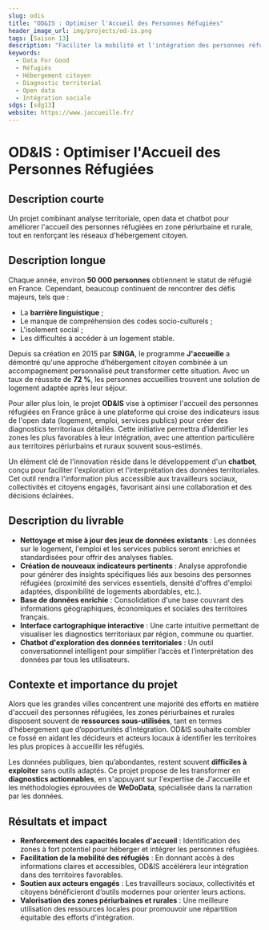 ```yaml
---
slug: odis
title: "OD&IS : Optimiser l'Accueil des Personnes Réfugiées"
header_image_url: img/projects/od-is.png
tags: [Saison 13]
description: "Faciliter la mobilité et l'intégration des personnes réfugiées en France grâce à l'analyse territoriale des données publiques et à l'hébergement citoyen."
keywords:
  - Data For Good
  - Réfugiés
  - Hébergement citoyen
  - Diagnostic territorial
  - Open data
  - Intégration sociale
sdgs: [sdg13]
website: https://www.jaccueille.fr/
---
```


# OD&IS : Optimiser l'Accueil des Personnes Réfugiées

## Description courte
Un projet combinant analyse territoriale, open data et chatbot pour améliorer l'accueil des personnes réfugiées en zone périurbaine et rurale, tout en renforçant les réseaux d'hébergement citoyen.

## Description longue
Chaque année, environ **50 000 personnes** obtiennent le statut de réfugié en France. Cependant, beaucoup continuent de rencontrer des défis majeurs, tels que :  
- La **barrière linguistique** ;  
- Le manque de compréhension des codes socio-culturels ;  
- L'isolement social ;  
- Les difficultés à accéder à un logement stable.  

Depuis sa création en 2015 par **SINGA**, le programme **J'accueille** a démontré qu'une approche d’hébergement citoyen combinée à un accompagnement personnalisé peut transformer cette situation. Avec un taux de réussite de **72 %**, les personnes accueillies trouvent une solution de logement adaptée après leur séjour.  

Pour aller plus loin, le projet **OD&IS** vise à optimiser l'accueil des personnes réfugiées en France grâce à une plateforme qui croise des indicateurs issus de l'open data (logement, emploi, services publics) pour créer des diagnostics territoriaux détaillés. Cette initiative permettra d’identifier les zones les plus favorables à leur intégration, avec une attention particulière aux territoires périurbains et ruraux souvent sous-estimés.

Un élément clé de l'innovation réside dans le développement d'un **chatbot**, conçu pour faciliter l'exploration et l'interprétation des données territoriales. Cet outil rendra l'information plus accessible aux travailleurs sociaux, collectivités et citoyens engagés, favorisant ainsi une collaboration et des décisions éclairées.

## Description du livrable
- **Nettoyage et mise à jour des jeux de données existants** : Les données sur le logement, l'emploi et les services publics seront enrichies et standardisées pour offrir des analyses fiables.  
- **Création de nouveaux indicateurs pertinents** : Analyse approfondie pour générer des insights spécifiques liés aux besoins des personnes réfugiées (proximité des services essentiels, densité d'offres d'emploi adaptées, disponibilité de logements abordables, etc.).  
- **Base de données enrichie** : Consolidation d'une base couvrant des informations géographiques, économiques et sociales des territoires français.  
- **Interface cartographique interactive** : Une carte intuitive permettant de visualiser les diagnostics territoriaux par région, commune ou quartier.  
- **Chatbot d'exploration des données territoriales** : Un outil conversationnel intelligent pour simplifier l’accès et l’interprétation des données par tous les utilisateurs.  

## Contexte et importance du projet
Alors que les grandes villes concentrent une majorité des efforts en matière d'accueil des personnes réfugiées, les zones périurbaines et rurales disposent souvent de **ressources sous-utilisées**, tant en termes d’hébergement que d’opportunités d’intégration. OD&IS souhaite combler ce fossé en aidant les décideurs et acteurs locaux à identifier les territoires les plus propices à accueillir les réfugiés.

Les données publiques, bien qu’abondantes, restent souvent **difficiles à exploiter** sans outils adaptés. Ce projet propose de les transformer en **diagnostics actionnables**, en s'appuyant sur l'expertise de J'accueille et les méthodologies éprouvées de **WeDoData**, spécialisée dans la narration par les données.

## Résultats et impact
- **Renforcement des capacités locales d'accueil** : Identification des zones à fort potentiel pour héberger et intégrer les personnes réfugiées.  
- **Facilitation de la mobilité des réfugiés** : En donnant accès à des informations claires et accessibles, OD&IS accélérera leur intégration dans des territoires favorables.  
- **Soutien aux acteurs engagés** : Les travailleurs sociaux, collectivités et citoyens bénéficieront d’outils modernes pour orienter leurs actions.  
- **Valorisation des zones périurbaines et rurales** : Une meilleure utilisation des ressources locales pour promouvoir une répartition équitable des efforts d'intégration.  
